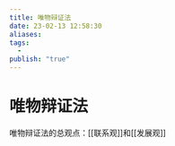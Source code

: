 ```yaml
---
title: 唯物辩证法
date: 23-02-13 12:58:30
aliases: 
tags:
  - 
publish: "true"
---
```


# 唯物辩证法


唯物辩证法的总观点：[[联系观]]和[[发展观]]
